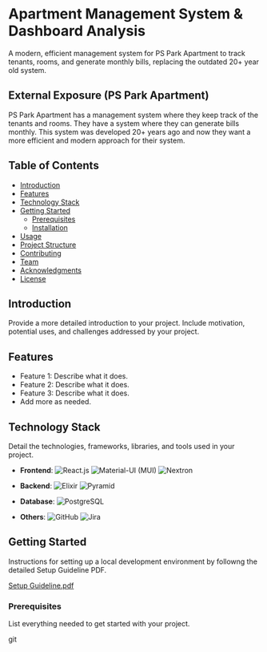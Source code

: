 # Apartment Management System & Dashboard Analysis

A modern, efficient management system for PS Park Apartment to track tenants, rooms, and generate monthly bills, replacing the outdated 20+ year old system.
## External Exposure (PS Park Apartment)
PS Park Apartment has a management system where they keep track of the tenants and rooms. They have a system where they can generate bills monthly. This system was developed 20+ years ago and now they want a more efficient and modern approach for their system. 

## Table of Contents

- [Introduction](#introduction)
- [Features](#features)
- [Technology Stack](#technology-stack)
- [Getting Started](#getting-started)
  - [Prerequisites](#prerequisites)
  - [Installation](#installation)
- [Usage](#usage)
- [Project Structure](#project-structure)
- [Contributing](#contributing)
- [Team](#team)
- [Acknowledgments](#acknowledgments)
- [License](#license)

## Introduction

Provide a more detailed introduction to your project. Include motivation, potential uses, and challenges addressed by your project.

## Features

- Feature 1: Describe what it does.
- Feature 2: Describe what it does.
- Feature 3: Describe what it does.
- Add more as needed.

## Technology Stack

Detail the technologies, frameworks, libraries, and tools used in your project.

- **Frontend**:
![React.js](https://img.shields.io/badge/-React.js-61DAFB?logo=react&logoColor=white) ![Material-UI (MUI)](https://img.shields.io/badge/-Material--UI-007FFF?logo=mui&logoColor=white) ![Nextron](https://img.shields.io/badge/-Nextron-47848F?logo=electron&logoColor=white)






- **Backend**: 
![Elixir](https://img.shields.io/badge/-Elixir-4B275F?logo=elixir&logoColor=white)
![Pyramid](https://img.shields.io/badge/-Pyramid-000000?logo=python&logoColor=white)
- **Database**:
![PostgreSQL](https://img.shields.io/badge/-PostgreSQL-336791?logo=postgresql&logoColor=white)
- **Others**: 
![GitHub](https://img.shields.io/badge/-GitHub-181717?logo=github&logoColor=white)
![Jira](https://img.shields.io/badge/-Jira-0052CC?logo=jira&logoColor=white)

## Getting Started

Instructions for setting up a local development environment by followng the detailed Setup Guideline PDF.

[Setup Guideline.pdf](https://github.com/AhmadYasi/SP2AMS/files/14735605/Setup.Guideline.pdf)

### Prerequisites

List everything needed to get started with your project.

git

